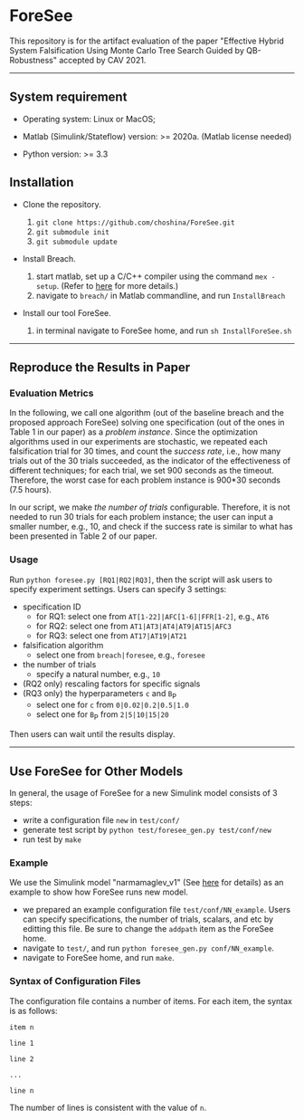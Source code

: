 # ForeSee

This repository is for the artifact evaluation of the paper "Effective Hybrid System Falsification Using Monte Carlo Tree Search Guided by QB-Robustness" accepted by CAV 2021.
***

## System requirement

- Operating system: Linux or MacOS;

- Matlab (Simulink/Stateflow) version: >= 2020a. (Matlab license needed)

- Python version: >= 3.3

## Installation

- Clone the repository.
  1. `git clone https://github.com/choshina/ForeSee.git`
  2. `git submodule init`
  3. `git submodule update`

- Install Breach.
  1. start matlab, set up a C/C++ compiler using the command `mex -setup`. (Refer to [here](https://www.mathworks.com/help/matlab/matlabexternal/changing-default-compiler.html) for more details.)
  2. navigate to `breach/` in Matlab commandline, and run `InstallBreach`

- Install our tool ForeSee.
  1. in terminal navigate to ForeSee home, and run `sh InstallForeSee.sh`

***
## Reproduce the Results in Paper
### Evaluation Metrics
In the following, we call one algorithm (out of the baseline breach and the proposed approach ForeSee) solving one specification (out of the ones in Table 1 in our paper) as a *problem instance*. Since the optimization algorithms used in our experiments are stochastic, we repeated each falsification trial for 30 times, and count the *success rate*, i.e., how many trials out of the 30 trials succeeded, as the indicator of the effectiveness of different techniques; for each trial, we set 900 seconds as the timeout. Therefore, the worst case for each problem instance is 900*30 seconds (7.5 hours). 

In our script, we make *the number of trials* configurable. Therefore, it is not needed to run 30 trials for each problem instance; the user can input a smaller number, e.g., 10, and check if the success rate is similar to what has been presented in Table 2 of our paper.

### Usage
Run `python foresee.py [RQ1|RQ2|RQ3]`, then the script will ask users to specify experiment settings.
Users can specify 3 settings:
- specification ID
  - for RQ1: select one from `AT[1-22]|AFC[1-6]|FFR[1-2]`, e.g., `AT6`
  - for RQ2: select one from `AT1|AT3|AT4|AT9|AT15|AFC3`
  - for RQ3: select one from `AT17|AT19|AT21`
- falsification algorithm
  - select one from `breach|foresee`, e.g., `foresee`
- the number of trials
  - specify a natural number, e.g., `10` 
- (RQ2 only) rescaling factors for specific signals
- (RQ3 only) the hyperparameters `c` and `B`<sub>P</sub>
  - select one for `c` from `0|0.02|0.2|0.5|1.0`
  - select one for `B`<sub>P</sub> from `2|5|10|15|20`

Then users can wait until the results display.

***
## Use ForeSee for Other Models
In general, the usage of ForeSee for a new Simulink model consists of 3 steps:
- write a configuration file `new` in `test/conf/`
- generate test script by `python test/foresee_gen.py test/conf/new`
- run test by `make`

### Example
We use the Simulink model "narmamaglev_v1" (See [here](https://www.mathworks.com/help/deeplearning/ug/design-narma-l2-neural-controller-in-simulink.html) for details) as an example to show how ForeSee runs new model.
- we prepared an example configuration file `test/conf/NN_example`. Users can specify specifications, the number of trials, scalars, and etc by editting this file. Be sure to change the `addpath` item as the ForeSee home.
- navigate to `test/`, and run `python foresee_gen.py conf/NN_example`.
- navigate to ForeSee home, and run `make`.

### Syntax of Configuration Files
The configuration file contains a number of items. 
For each item, the syntax is as follows:
 
 `item n`
 
  `line 1`
  
  `line 2`
  
  `...`
  
  `line n`
  
The number of lines is consistent with the value of `n`.
